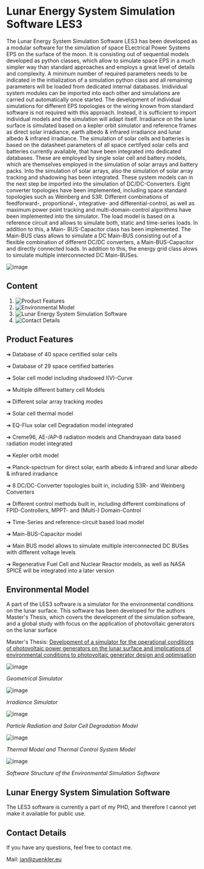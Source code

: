 # Lunar Energy System Simulation Software LES3

The Lunar Energy System Simulation Software LES3 has been developed as a modular software for the simulation of space ELectrical Power Systems EPS on the surface of the moon. It is consisting out of sequential models developed as python classes, which allow to simulate space EPS in a much simpler way than standard approaches and employs a great level of details and complexity. A minimum number of required parameters needs to be indicated in the initialization of a simulation python class and all remaining parameters will be loaded from dedicated internal databases. Inidividual system modules can be imported into each other and simulations are carried out automatically once started. The development of individual simulations for different EPS topologies or the wiring known from standard software is not required with this approach. Instead, it is sufficient to import individual models and the simulation will adapt itself.
Irradiance on the lunar surface is simulated based on a kepler orbit simulator and reference frames as direct solar irradiance, earth albedo & infrared irradiance and lunar albedo & infrared irradiance. The simulation of solar cells and batteries is based on the datasheet parameters of all space certifyed solar cells and batteries currently available, that have been integrated into dedicated databases. These are employed by single solar cell and battery models, which are themselves employed in the simulation of solar arrays and battery packs. Into the simulation of solar arrays, also the simulation of solar array tracking and shadowing has been integrated. These system models can in the next step be imported into the simulation of DC/DC-Converters. Eight converter topologies have been implemented, including space standard topologies such as Weinberg and S3R. Different combinations of feedforward-, proportional-, integrative- and differential-control, as well as maximum power point tracking and multi-domain-control algorithms have been implemented into the simulator. The load model is based on a reference circuit and allows to simulate both, static and time-series loads. In addition to this, a Main- BUS-Capacitor class has been implemented. The Main-BUS class allows to simulate a DC Main-BUS consisting out of a flexible combination of different DC/DC converters, a Main-BUS-Capacitor and directly connected loads. In addition to this, the energy grid class alows to simulate multiple interconnected DC Main-BUSes.

![image](https://github.com/Spo-ck/Lunar-Energy-System-Simulation-Software/blob/main/Visualization/LES3Topology.png?raw=true)

## Content
1. ![Product Features](https://github.com/Spo-ck/Lunar-Energy-System-Simulation-Software/tree/main#product-features)
2. ![Environmental Model](https://github.com/Spo-ck/Lunar-Energy-System-Simulation-Software/tree/main#environmental-model)
3. ![Lunar Energy System Simulation Software](https://github.com/Spo-ck/Lunar-Energy-System-Simulation-Software/tree/main#lunar-energy-system-simulation-software)
4. ![Contact Details](https://github.com/Spo-ck/Lunar-Energy-System-Simulation-Software/tree/main#contact-details)

## Product Features

➔ Database of 40 space certified solar cells

➔ Database of 29 space certified batteries

➔ Solar cell model including shadowed I(V)-Curve

➔ Multiple different battery cell Models

➔ Different solar array tracking modes

➔ Solar cell thermal model

➔ EQ-Flux solar cell Degradation model integrated

➔ Creme96, AE-/AP-8 radiation models and Chandrayaan data based radiation model integrated

➔ Kepler orbit model

➔ Planck-spectrum for direct solar, earth albedo & infrared and lunar albedo & infrared irradiance

➔ 8 DC/DC-Converter topologies built in, including S3R- and Weinberg Converters

➔ Different control methods built in, including different combinations of FPID-Controllers, MPPT- and (Multi-)
Domain-Control

➔ Time-Series and reference-circuit based load model

➔ Main-BUS-Capacitor model

➔ Main BUS model allows to simulate multiple interconnected DC BUSes with different voltage levels

➔ Regenerative Fuel Cell and Nuclear Reactor models, as well as NASA SPICE will be integrated into a later
version

## Environmental Model

A part of the LES3 software is a simulator for the environmental conditions on the lunar surface. This software has been developed for the authors Master's Thesis, which covers the development of the simulation software, and a global study with focus on the application of photovoltaic generators on the lunar surface

Master's Thesis: [Development of a simulator for the operational conditions of photovoltaic power generators on the lunar surface and implications of environmental conditions to photovoltaic generator design and optimisation](https://www.researchgate.net/publication/377111324_Development_of_a_simulator_for_the_operational_conditions_of_photovoltaic_power_generators_on_the_lunar_surface_and_implications_of_environmental_conditions_to_photovoltaic_generator_design_and_optimi)

![image](https://github.com/Spo-ck/Lunar-Energy-System-Simulation-Software/blob/main/Visualization/Environmental-Model/Geometrical-Simulator.png)

*Geometrical Simulator*

![image](https://github.com/Spo-ck/Lunar-Energy-System-Simulation-Software/blob/main/Visualization/Environmental-Model/Irradiance-Simulator.png)

*Irradiance Simulator*

![image](https://github.com/Spo-ck/Lunar-Energy-System-Simulation-Software/blob/main/Visualization/Environmental-Model/Particle-Radiation-and-Solar-Cell-degradation-Model.png)

*Particle Radiation and Solar Cell Degradation Model*

![image](https://github.com/Spo-ck/Lunar-Energy-System-Simulation-Software/blob/main/Visualization/Environmental-Model/Thermal-Model-and-Thermal-Control-System-Model.png)

*Thermal Model and Thermal Control System Model*

![image](https://github.com/Spo-ck/Lunar-Energy-System-Simulation-Software/blob/main/Visualization/Environmental-Model/Software-Structure-of-the-Environmental-Simulation-Software.png)

*Software Structure of the Environmental Simulation Software*

## Lunar Energy System Simulation Software

The LES3 software is currently a part of my PHD, and therefore I cannot yet make it available for public use.

## Contact Details

If you have any questions, feel free to contact me.

Mail: jan@zuenkler.eu
